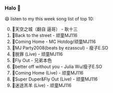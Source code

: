 

### Halo 👋

😄 listen to my this week song list of top 10:

0. 🌈天空之城（翻自 逼哥）  - 耿十三
1. 🌈Back to the street - 顽童MJ116
2. 🌈Coming Home - MC Hotdog/顽童MJ116
3. 🌈MJ Party2008(beats by ezasscul) - 瘦子E.SO
4. 🌈脱罪 (Live) - 顽童MJ116
5. 🌈Fly Out - 兄弟本色
6. 🌈better off without you - Julia Wu/瘦子E.SO
7. 🌈Coming Home (Live) - 顽童MJ116
8. 🌈Super Duper&Fly Out (Live) - 顽童MJ116
9. 🌈迷途羔羊 (Live) - 顽童MJ116


